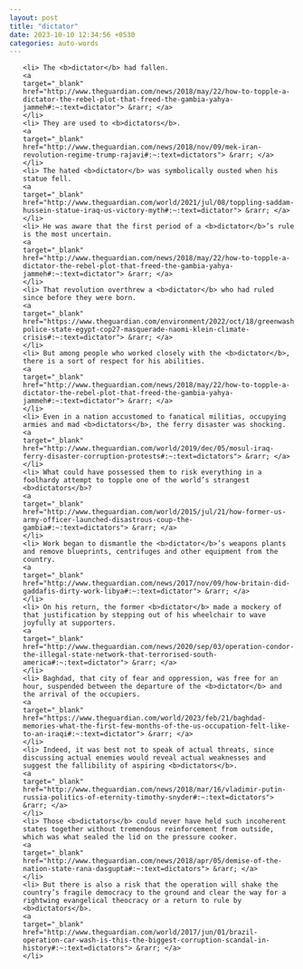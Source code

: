 ```yaml
---
layout: post
title: "dictator"
date: 2023-10-10 12:34:56 +0530
categories: auto-words
---
```

<ol>

    <li> The <b>dictator</b> had fallen.
    <a 
    target="_blank" 
    href="http://www.theguardian.com/news/2018/may/22/how-to-topple-a-dictator-the-rebel-plot-that-freed-the-gambia-yahya-jammeh#:~:text=dictator"> &rarr; </a>
    </li>
    <li> They are used to <b>dictators</b>.
    <a 
    target="_blank" 
    href="http://www.theguardian.com/news/2018/nov/09/mek-iran-revolution-regime-trump-rajavi#:~:text=dictators"> &rarr; </a>
    </li>
    <li> The hated <b>dictator</b> was symbolically ousted when his statue fell.
    <a 
    target="_blank" 
    href="http://www.theguardian.com/world/2021/jul/08/toppling-saddam-hussein-statue-iraq-us-victory-myth#:~:text=dictator"> &rarr; </a>
    </li>
    <li> He was aware that the first period of a <b>dictator</b>’s rule is the most uncertain.
    <a 
    target="_blank" 
    href="http://www.theguardian.com/news/2018/may/22/how-to-topple-a-dictator-the-rebel-plot-that-freed-the-gambia-yahya-jammeh#:~:text=dictator"> &rarr; </a>
    </li>
    <li> That revolution overthrew a <b>dictator</b> who had ruled since before they were born.
    <a 
    target="_blank" 
    href="https://www.theguardian.com/environment/2022/oct/18/greenwashing-police-state-egypt-cop27-masquerade-naomi-klein-climate-crisis#:~:text=dictator"> &rarr; </a>
    </li>
    <li> But among people who worked closely with the <b>dictator</b>, there is a sort of respect for his abilities.
    <a 
    target="_blank" 
    href="http://www.theguardian.com/news/2018/may/22/how-to-topple-a-dictator-the-rebel-plot-that-freed-the-gambia-yahya-jammeh#:~:text=dictator"> &rarr; </a>
    </li>
    <li> Even in a nation accustomed to fanatical militias, occupying armies and mad <b>dictators</b>, the ferry disaster was shocking.
    <a 
    target="_blank" 
    href="http://www.theguardian.com/world/2019/dec/05/mosul-iraq-ferry-disaster-corruption-protests#:~:text=dictators"> &rarr; </a>
    </li>
    <li> What could have possessed them to risk everything in a foolhardy attempt to topple one of the world’s strangest <b>dictators</b>?
    <a 
    target="_blank" 
    href="http://www.theguardian.com/world/2015/jul/21/how-former-us-army-officer-launched-disastrous-coup-the-gambia#:~:text=dictators"> &rarr; </a>
    </li>
    <li> Work began to dismantle the <b>dictator</b>’s weapons plants and remove blueprints, centrifuges and other equipment from the country.
    <a 
    target="_blank" 
    href="http://www.theguardian.com/news/2017/nov/09/how-britain-did-gaddafis-dirty-work-libya#:~:text=dictator"> &rarr; </a>
    </li>
    <li> On his return, the former <b>dictator</b> made a mockery of that justification by stepping out of his wheelchair to wave joyfully at supporters.
    <a 
    target="_blank" 
    href="http://www.theguardian.com/news/2020/sep/03/operation-condor-the-illegal-state-network-that-terrorised-south-america#:~:text=dictator"> &rarr; </a>
    </li>
    <li> Baghdad, that city of fear and oppression, was free for an hour, suspended between the departure of the <b>dictator</b> and the arrival of the occupiers.
    <a 
    target="_blank" 
    href="https://www.theguardian.com/world/2023/feb/21/baghdad-memories-what-the-first-few-months-of-the-us-occupation-felt-like-to-an-iraqi#:~:text=dictator"> &rarr; </a>
    </li>
    <li> Indeed, it was best not to speak of actual threats, since discussing actual enemies would reveal actual weaknesses and suggest the fallibility of aspiring <b>dictators</b>.
    <a 
    target="_blank" 
    href="http://www.theguardian.com/news/2018/mar/16/vladimir-putin-russia-politics-of-eternity-timothy-snyder#:~:text=dictators"> &rarr; </a>
    </li>
    <li> Those <b>dictators</b> could never have held such incoherent states together without tremendous reinforcement from outside, which was what sealed the lid on the pressure cooker.
    <a 
    target="_blank" 
    href="http://www.theguardian.com/news/2018/apr/05/demise-of-the-nation-state-rana-dasgupta#:~:text=dictators"> &rarr; </a>
    </li>
    <li> But there is also a risk that the operation will shake the country’s fragile democracy to the ground and clear the way for a rightwing evangelical theocracy or a return to rule by <b>dictators</b>.
    <a 
    target="_blank" 
    href="http://www.theguardian.com/world/2017/jun/01/brazil-operation-car-wash-is-this-the-biggest-corruption-scandal-in-history#:~:text=dictators"> &rarr; </a>
    </li>